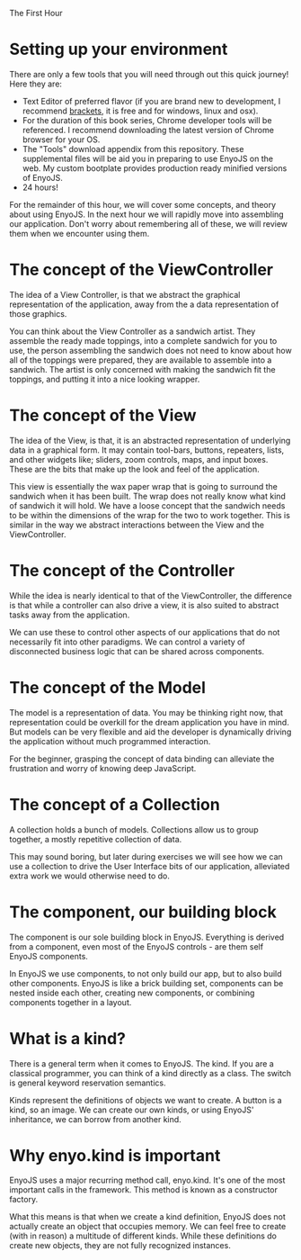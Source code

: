 The First Hour


Setting up your environment
=====================================

There are only a few tools that you will need through out this quick journey! Here they are:

* Text Editor of preferred flavor (if you are brand new to development, I recommend [brackets](http://brackets.io/), it is free and for windows, linux and osx).
* For the duration of this book series, Chrome developer tools will be referenced. I recommend downloading the latest version of Chrome browser for your OS.
* The "Tools" download appendix from this repository. These supplemental files will be aid you in preparing to use EnyoJS on the web. My custom bootplate provides production ready minified versions of EnyoJS.
* 24 hours!

For the remainder of this hour, we will cover some concepts, and theory about using EnyoJS. In the next hour we will rapidly move into assembling our application. Don't worry about remembering all of these, we will review them when we encounter using them.


The concept of the ViewController
=================================

The idea of a View Controller, is that we abstract the graphical representation of the application, away from the a data representation of those graphics.

You can think about the View Controller as a sandwich artist. They assemble the ready made toppings, into a complete sandwich for you to use, the person assembling the sandwich does not need to know about how all of the toppings were prepared, they are available to assemble into a sandwich. The artist is only concerned with making the sandwich fit the toppings, and putting it into a nice looking wrapper.

The concept of the View
=======================

The idea of the View, is that, it is an abstracted representation of underlying data in a graphical form. It may contain tool-bars, buttons, repeaters, lists, and other widgets like; sliders, zoom controls, maps, and input boxes. These are the bits that make up the look and feel of the application.

This view is essentially the wax paper wrap that is going to surround the sandwich when it has been built. The wrap does not really know what kind of sandwich it will hold. We have a loose concept that the sandwich needs to be within the dimensions of the wrap for the two to work together. This is similar in the way we abstract interactions between the View and the ViewController.

The concept of the Controller
=============================

While the idea is nearly identical to that of the ViewController, the difference is that while a controller can also drive a view, it is also suited to abstract tasks away from the application.

We can use these to control other aspects of our applications that do not necessarily fit into other paradigms. We can control a variety of disconnected business logic that can be shared across components.

The concept of  the Model
=========================

The model is a representation of data. You may be thinking right now, that representation could be overkill for the dream application you have in mind. But models can be very flexible and aid the developer is dynamically driving the application without much programmed interaction.

For the beginner, grasping the concept of data binding can alleviate the frustration and worry of knowing deep JavaScript.

The concept of a Collection
===========================

A collection holds a bunch of models. Collections allow us to group together, a mostly repetitive collection of data.

This may sound boring, but later during exercises we will see how we can use a collection to drive the User Interface bits of our application, alleviated extra work we would otherwise need to do.

The component, our building block
=================================

The component is our sole building block in EnyoJS. Everything is derived from a component, even most of the EnyoJS controls - are them self EnyoJS components.

In EnyoJS we use components, to not only build our app, but to also build other components. EnyoJS is like a brick building set, components can be nested inside each other, creating new components, or combining components together in a layout.

What is a kind?
===============

There is a general term when it comes to EnyoJS. The kind. If you are a classical programmer, you can think of a kind directly as a class. The switch is general keyword reservation semantics.

Kinds represent the definitions of objects we want to create. A button is a kind, so an image. We can create our own kinds, or using EnyoJS' inheritance, we can borrow from another kind.

Why enyo.kind is important
==========================

EnyoJS uses a major recurring method call, enyo.kind. It's one of the most important calls in the framework. This method is known as a constructor factory.

What this means is that when we create a kind definition, EnyoJS does not actually create an object that occupies memory. We can feel free to create (with in reason) a multitude of different kinds. While these definitions do create new objects, they are not fully recognized instances.